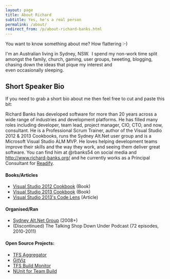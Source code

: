```yaml
---
layout: page
title: About Richard
subtitle: Yes, he's a real person
permalink: /about/
redirect_from: /p/about-richard-banks.html
---
```


You want to know something about me? How flattering :-)

I'm an Australian living in Sydney, NSW.  I spend my non-work time split amongst the family, church, gaming, user groups, tweeting, blogging, chasing down the ideas that pique my interest and even occasionally sleeping.

## Short Speaker Bio
If you need to grab a short bio about me then feel free to cut and paste this bit:

Richard Banks has developed software for more than 20 years across a wide range of industries and development platforms. He has filled many roles including developer, team lead, project manager, CIO, CTO, and now, consultant.
He is a Professional Scrum Trainer, author of the Visual Studio 2012 & 2013 Cookbooks, runs the Sydney Alt.Net user group and is a Microsoft Visual Studio ALM MVP.
He loves helping development teams improve their skills and the way they work, and seeing them deliver great software.
You can find him at @rbanks54 on social media and http://www.richard-banks.org/ and he currently works as a Principal Consultant for [Readify](http://readify.net).

#### Books/Articles

* [Visual Studio 2012 Cookbook](http://www.packtpub.com/microsoft-visual-studio-2012-first-look-cookbook/book) (Book)
* [Visual Studio 2013 Cookbook](http://www.packtpub.com/visual-studio-2013-cookbook/book) (Book)
* [Visual Studio 2013's Code Lens](http://blogs.msdn.com/b/mvpawardprogram/archive/2013/10/29/viewing-your-code-through-visual-studio-s-codelens.aspx) (Article)


#### Organised/Ran ####

* [Sydney Alt.Net Group](http://sydney.ozalt.net/) (2008+)
* (Discontinued) The Talking Shop Down Under Podcast (72 episodes, 2010-2011)


#### Open Source Projects: ####

* [TFS Aggregator](https://github.com/tfsaggregator/tfsaggregator)
* [GitViz](https://github.com/Readify/GitViz)
* [TFS Build Monitor](http://codeplex.com/buildmonitor)
* [NUnit for Team Build](http://www.codeplex.com/nunit4teambuild)